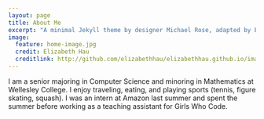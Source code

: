 ```yaml
---
layout: page
title: About Me
excerpt: "A minimal Jekyll theme by designer Michael Rose, adapted by Elizabeth Hau."
image:
  feature: home-image.jpg
  credit: Elizabeth Hau
  creditlink: http://github.com/elizabethhau/elizabethhau.github.io/images/
---
```


I am a senior majoring in Computer Science and minoring in Mathematics at Wellesley College. I enjoy traveling, eating, and playing sports (tennis, figure skating, squash). I was an intern at Amazon last summer and spent the summer before working as a teaching assistant for Girls Who Code.
